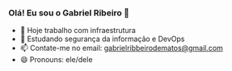 ### Olá! Eu sou o Gabriel Ribeiro 👋

- 🔭 Hoje trabalho com infraestrutura
- 🌱 Estudando segurança da  informação e DevOps
- 📫 Contate-me no email: gabrielribbeirodematos@gmail.com
- 😄 Pronouns: ele/dele
  
